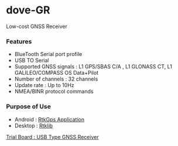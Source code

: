 dove-GR
======

Low-cost GNSS Receiver


### Features

* BlueTooth Serial port profile
* USB TO Serial
* Supported GNSS signals : L1 GPS/SBAS C/A , L1 GLONASS CT, L1 GALILEO/COMPASS OS Data+Pilot
* Number of channels : 32 channels
* Update rate : Up to 10Hz
* NMEA/BINR protocol commands

### Purpose of Use
* Android : [RtkGps Application][rtkgps]
* Desktop : [Rtklib][rtklib]

[Trial Board : USB Type GNSS Receiver][image]

[rtklib]: http://www.rtklib.com/ 
[rtkgps]: https://github.com/vichetech/RtkGps
[image]: https://play.google.com/store/apps/details?id=ru0xdc.rtkgps